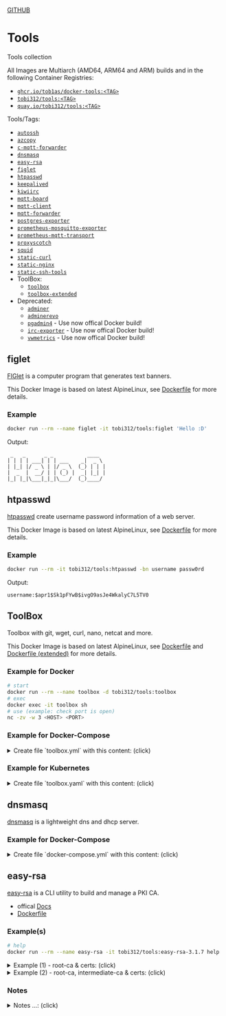 [GITHUB](https://github.com/Tob1as/docker-tools)  
  
# Tools

Tools collection

All Images are Multiarch (AMD64, ARM64 and ARM) builds and in the following Container Registries:
* [`ghcr.io/tob1as/docker-tools:<TAG>`](https://github.com/Tob1as/docker-tools/pkgs/container/tools)
* [`tobi312/tools:<TAG>`](https://hub.docker.com/r/tobi312/tools)
* [`quay.io/tobi312/tools:<TAG>`](https://quay.io/repository/tobi312/tools)

Tools/Tags:
* [`autossh`](https://github.com/Tob1as/docker-kubernetes-collection/blob/master/examples_docker-compose/autossh.yml)
* [`azcopy`](#)
* [`c-mqtt-forwarder`](#)
* [`dnsmasq`](#dnsmasq)
* [`easy-rsa`](#easy-rsa)
* [`figlet`](#figlet)
* [`htpasswd`](#htpasswd)
* [`keepalived`](#)
* [`kiwiirc`](https://github.com/Tob1as/docker-kubernetes-collection/blob/master/examples_docker-compose/ircd.yml#L62)
* [`mqtt-board`](https://github.com/Tob1as/docker-kubernetes-collection/blob/master/examples_docker-compose/mqtt-board.yml)
* [`mqtt-client`](https://github.com/Tob1as/docker-kubernetes-collection/blob/master/examples_docker-compose/mqtt-client.yml)
* [`mqtt-forwarder`](#)
* [`postgres-exporter`](#)
* [`prometheus-mosquitto-exporter`](#)
* [`prometheus-mqtt-transport`](#)
* [`proxyscotch`](https://github.com/Tob1as/docker-kubernetes-collection/blob/master/examples_docker-compose/hoppscotch.yml)
* [`squid`](#)
* [`static-curl`](#)
* [`static-nginx`](#)
* [`static-ssh-tools`](#)
* ToolBox:
  * [`toolbox`](#toolbox)
  * [`toolbox-extended`](#toolbox)
* Deprecated:
  * [`adminer`](#)
  * [`adminerevo`](https://github.com/Tob1as/docker-kubernetes-collection/blob/master/examples_docker-compose/adminerevo.yml)
  * [`pgadmin4`](https://www.pgadmin.org/download/pgadmin-4-container/) - Use now offical Docker build!
  * [`irc-exporter`](https://github.com/dgl/ircd_exporter) - Use now offical Docker build!
  * [`vwmetrics`](https://github.com/Tricked-dev/vwmetrics) - Use now offical Docker build!

## figlet 

[FIGlet](http://www.figlet.org/) is a computer program that generates text banners.

This Docker Image is based on latest AlpineLinux, see [Dockerfile](https://github.com/Tob1as/docker-tools/blob/main/figlet.multiarch.alpine.Dockerfile) for more details.

### Example
```sh
docker run --rm --name figlet -it tobi312/tools:figlet 'Hello :D'
```
Output:
```
 _   _      _ _           ____
| | | | ___| | | ___    _|  _ \
| |_| |/ _ \ | |/ _ \  (_) | | |
|  _  |  __/ | | (_) |  _| |_| |
|_| |_|\___|_|_|\___/  (_)____/

```

## htpasswd

[htpasswd](https://httpd.apache.org/docs/2.4/programs/htpasswd.html) create username password information of a web server.

This Docker Image is based on latest AlpineLinux, see [Dockerfile](https://github.com/Tob1as/docker-tools/blob/main/htpasswd.multiarch.alpine.Dockerfile) for more details.

### Example
```sh
docker run --rm -it tobi312/tools:htpasswd -bn username passw0rd
```
Output:
```
username:$apr1$Sk1pFYwB$ivgO9asJe4WkalyC7L5TV0
```


## ToolBox

Toolbox with git, wget, curl, nano, netcat and more.

This Docker Image is based on latest AlpineLinux, see [Dockerfile](https://github.com/Tob1as/docker-tools/blob/main/toolbox.multiarch.alpine.Dockerfile) and [Dockerfile (extended)](https://github.com/Tob1as/docker-tools/blob/main/toolbox_extended.multiarch.alpine.Dockerfile) for more details.

### Example for Docker
```sh
# start
docker run --rm --name toolbox -d tobi312/tools:toolbox
# exec
docker exec -it toolbox sh
# use (example: check port is open)
nc -zv -w 3 <HOST> <PORT>
```

### Example for Docker-Compose

<details>
<summary>Create file `toolbox.yml` with this content: (click)</summary>
<p>

```yml
version: '2.4'
services:

  toolbox:
    image: tobi312/tools:toolbox
    #image: tobi312/tools:toolbox-extended
    container_name: toolbox
    restart: unless-stopped
    #user: "1000:1000"  # format: "${UID}:${GID}"
    #entrypoint: [ "/bin/sh", "-c", "--" ]
    #command: [ "while true; do sleep 60; done;" ] 
```
and then:
```sh
# start
docker-compose -f toolbox.yml up -d
# exec (you can use sh or bash)
docker-compose -f toolbox.yml exec toolbox sh
# or
docker exec -it toolbox sh
# use (example: check port is open)
nc -zv -w 3 <HOST> <PORT>
```

</p>
</details>

### Example for Kubernetes

<details>
<summary>Create file `toolbox.yaml` with this content: (click)</summary>
<p>

```yaml
apiVersion: v1
kind: Pod
metadata:
  name: toolbox
  namespace: default
spec:
  containers:
  - name: toolbox
    image: tobi312/tools:toolbox
    resources:
      requests:
        memory: "128Mi"
        cpu: "0.1"
      limits:
        memory: "512Mi"
        cpu: "0.5"
```
and then:
```sh
# start
kubectl apply -f toolbox.yaml
# exec
kubectl exec -it pod/toolbox -- sh
# use (example: check port is open)
nc -zv -w 3 <HOST> <PORT>
```
  
Or [example](https://github.com/Tob1as/docker-kubernetes-collection/blob/master/examples_k8s/toolbox.yaml) for Deployment.

</p>
</details>

## dnsmasq

[dnsmasq](https://thekelleys.org.uk/dnsmasq/doc.html) is a lightweight dns and dhcp server.

### Example for Docker-Compose

<details>
<summary>Create file `docker-compose.yml` with this content: (click)</summary>
<p>

```yaml
version: "2.4"
services:

  dnsmasq:
    image: tobi312/tools:dnsmasq
    container_name: dnsmasq
    restart: unless-stopped
    ports:
      - 53:53/tcp # DNS
      - 53:53/udp # DNS
      - 67:67/udp # DHCP Server
      #- 68:68/udp # DHCP Client
      #- 69:69/udp # TFTP
    volumes:
      - ./dnsmasq/:/etc/dnsmasq.d/:rw  # add your config files in this folder
    #network_mode: host
    cap_add:
      - 'NET_ADMIN'
```
</p>
</details>

## easy-rsa

[easy-rsa](https://github.com/OpenVPN/easy-rsa) is a CLI utility to build and manage a PKI CA.

* offical [Docs](https://easy-rsa.readthedocs.io)
* [Dockerfile](https://github.com/Tob1as/docker-tools/blob/main/easy-rsa.multiarch.alpine.Dockerfile)

### Example(s)

```sh
# help
docker run --rm --name easy-rsa -it tobi312/tools:easy-rsa-3.1.7 help
```

<details>
<summary>Example (1) - root-ca & certs:  (click)</summary>
<p>

```sh
# Preparation
mkdir ~/data_easyrsa
# IMPORANT: Execute all Command from this/next Folder !!
cd ~/data_easyrsa

# root-ca
# init pki
docker run --rm --name easy-rsa -v ${PWD}:/easyrsa:rw -it tobi312/tools:easy-rsa-3.1.7 init-pki
# download "vars"-File
curl -sL https://github.com/OpenVPN/easy-rsa/raw/master/easyrsa3/vars.example -o ./pki/vars
# now EDIT "vars"-File in ./pki
# and then build ca:
docker run --rm --name easy-rsa -v ${PWD}:/easyrsa:rw -it tobi312/tools:easy-rsa-3.1.7 build-ca

# Server Cert (repeat this steps for other domains)
# create server cert request
docker run --rm --name easy-rsa -v ${PWD}:/easyrsa:rw -it tobi312/tools:easy-rsa-3.1.7 --subject-alt-name="DNS:example.com,DNS:*.example.com,IP:192.168.1.100" gen-req example-com nopass
# sign server cert
docker run --rm --name easy-rsa -v ${PWD}:/easyrsa:rw -it tobi312/tools:easy-rsa-3.1.7 sign-req server example-com
# check cert
openssl verify -verbose -CAfile ${PWD}/pki/ca.crt ${PWD}/pki/issued/example-com.crt
openssl x509 -noout -text -in ${PWD}/pki/issued/example-com.crt
```
</p>
</details>


<details>
<summary>Example (2) - root-ca, intermediate-ca & certs:  (click)</summary>
<p>

**Preparation**:
```sh
mkdir ~/data_easyrsa
# IMPORANT: Execute all Command from this/next Folder !!
cd ~/data_easyrsa
```

**root-ca**:
```sh
# init pki (need "soft" to write in mounted volume subpath "/easyrsa/root-ca" instead "/easyrsa/pki")
docker run --rm --name easy-rsa -e EASYRSA_PKI="/easyrsa/root-ca" -v ${PWD}/root-ca/:/easyrsa/root-ca:rw -it tobi312/tools:easy-rsa-3.1.7 init-pki soft
# ASK: Confirm removal: yes

# download "vars"-File
curl -sL https://github.com/OpenVPN/easy-rsa/raw/master/easyrsa3/vars.example -o ${PWD}/root-ca/vars
# now EDIT "vars"-File in ./root-ca
# and then build ca:
docker run --rm --name easy-rsa -e EASYRSA_PKI="/easyrsa/root-ca" -v ${PWD}/root-ca/:/easyrsa/root-ca:rw -it tobi312/tools:easy-rsa-3.1.7 build-ca
# ASK: Enter New CA Key Passphrase:
# ASK: Common Name (eg: your user, host, or server name) [Easy-RSA CA]: My Organization CA

# check/show content of root-ca "ca.crt" file
openssl x509 -noout -text -in ${PWD}/root-ca/ca.crt
```


**intermediate-ca** = subca:
```sh
# init pki (need "soft" to write in mounted volume subpath "/easyrsa/intermediate-ca" instead "/easyrsa/pki")
docker run --rm --name easy-rsa -e EASYRSA_PKI="/easyrsa/intermediate-ca" -v ${PWD}/intermediate-ca/:/easyrsa/intermediate-ca:rw -it tobi312/tools:easy-rsa-3.1.7 init-pki soft
# ASK: Confirm removal: yes

# download "vars"-File
curl -sL https://github.com/OpenVPN/easy-rsa/raw/master/easyrsa3/vars.example -o ${PWD}/intermediate-ca/vars
# now EDIT "vars"-File in ./intermediate-ca
# and then build subca:
docker run --rm --name easy-rsa -e EASYRSA_PKI="/easyrsa/intermediate-ca" -v ${PWD}/intermediate-ca/:/easyrsa/intermediate-ca:rw -it tobi312/tools:easy-rsa-3.1.7 build-ca subca
# ASK: Enter New CA Key Passphrase:
# ASK: Common Name (eg: your user, host, or server name) [Easy-RSA CA]: My Organization Sub-CA

# import subca in ca (Note: switch to root-ca):
docker run --rm --name easy-rsa -e EASYRSA_PKI="/easyrsa/root-ca" -v ${PWD}/root-ca/:/easyrsa/root-ca:rw -v ${PWD}/intermediate-ca/:/easyrsa/intermediate-ca:rw -it tobi312/tools:easy-rsa-3.1.7 import-req /easyrsa/intermediate-ca/reqs/ca.req intermediate-ca

# sign subca with ca (Note: switch to root-ca)
docker run --rm --name easy-rsa -e EASYRSA_PKI="/easyrsa/root-ca" -v ${PWD}/root-ca/:/easyrsa/root-ca:rw -it tobi312/tools:easy-rsa-3.1.7 sign-req ca intermediate-ca
# ASK: Confirm request details: yes
# ASK: Enter pass phrase for /easyrsa/root-ca/private/ca.key:

# copy sign subca from root-ca to intermediate-ca folder
docker run --rm --name easy-rsa --entrypoint="" -v ${PWD}/root-ca/:/easyrsa/root-ca:rw -v ${PWD}/intermediate-ca/:/easyrsa/intermediate-ca:rw -it tobi312/tools:easy-rsa-3.1.7 cp /easyrsa/root-ca/issued/intermediate-ca.crt /easyrsa/intermediate-ca/ca.crt
# or
cp ${PWD}/root-ca/issued/intermediate-ca.crt ${PWD}/intermediate-ca/ca.crt

# verify subca from ca
openssl verify -verbose -CAfile ${PWD}/root-ca/ca.crt ${PWD}/intermediate-ca/ca.crt
# check/show content of intermediate-ca "ca.crt" file
openssl x509 -noout -text -in ${PWD}/intermediate-ca/ca.crt


# copy subca and ca in one file called fullca.crt
cat ${PWD}/intermediate-ca/ca.crt ${PWD}/root-ca/ca.crt > ${PWD}/fullca.crt
```

**Server Cert** ... for Domain example.com:
```sh
# create server cert request
docker run --rm --name easy-rsa -e EASYRSA_PKI="/easyrsa/intermediate-ca" -v ${PWD}/intermediate-ca/:/easyrsa/intermediate-ca:rw -it tobi312/tools:easy-rsa-3.1.7 --subject-alt-name="DNS:example.com,DNS:*.example.com,IP:192.168.1.100" gen-req example-com nopass
# ASK: Common Name (eg: your user, host, or server name) [example-com]:example.com

# sign server cert
docker run --rm --name easy-rsa -e EASYRSA_PKI="/easyrsa/intermediate-ca" -v ${PWD}/intermediate-ca/:/easyrsa/intermediate-ca:rw -it tobi312/tools:easy-rsa-3.1.7 sign-req server example-com
# ASK: Confirm request details: yes
# ASK: Enter pass phrase for /easyrsa/intermediate-ca/private/ca.key:

# verify cert from subca and ca
openssl verify -verbose -CAfile ${PWD}/fullca.crt ${PWD}/intermediate-ca/issued/example-com.crt
# check/show content of cert file
openssl x509 -noout -text -in ${PWD}/intermediate-ca/issued/example-com.crt

# repeat this steps for other domains
```

</p>
</details>

### Notes

<details>
<summary>Notes ...:  (click)</summary>
<p>

* instead `-e EASYRSA_PKI="/easyrsa/root-ca"` you can use in command `--pki-dir=/easyrsa/root-ca`
* Backup: execute `tar cvpzf backup_easyrsa_$(date '+%Y%m%d-%H%M').tar.gz .` in `data_easyrsa`-Folder!
* `docker run --rm --name easy-rsa --entrypoint="" -it tobi312/tools:easy-rsa-3.1.7 bash`
* linux: copy ca-certs into  `/usr/local/share/ca-certificates/` and execute `dpkg-reconfigure -f noninteractive ca-certificates`
* crlDistributionPoints: https://github.com/OpenVPN/easy-rsa/issues/71 & https://github.com/OpenVPN/easy-rsa/issues/472 & https://github.com/OpenVPN/easy-rsa/pull/15 & "/usr/share/easy-rsa/x509-types/COMMON
* more help: https://github.com/OpenVPN/easy-rsa/issues/190#issuecomment-6786936427 & https://documentation.abas.cloud/en/abas-installer/Zertifikate_en/index.html

</p>
</details>
